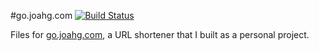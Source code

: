 #go.joahg.com [![Build Status](https://travis-ci.org/JoahG/go.joahg.com.png?branch=heroku)](https://travis-ci.org/JoahG/go.joahg.com)

Files for [go.joahg.com](http://go.joahg.com), a URL shortener that I built as a personal project.